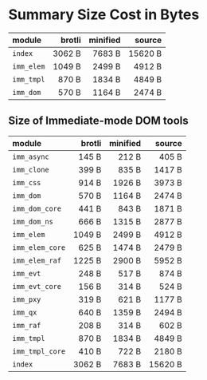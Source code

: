 # Summary Size Cost in Bytes

| module          |   brotli | minified |   source |
|:----------------|---------:|---------:|---------:|
| `index`         |   3062 B |   7683 B |  15620 B |
| `imm_elem`      |   1049 B |   2499 B |   4912 B |
| `imm_tmpl`      |    870 B |   1834 B |   4849 B |
| `imm_dom`       |    570 B |   1164 B |   2474 B |


## Size of Immediate-mode DOM tools

| module          |   brotli | minified |   source |
|:----------------|---------:|---------:|---------:|
| `imm_async`     |    145 B |    212 B |    405 B |
| `imm_clone`     |    399 B |    835 B |   1417 B |
| `imm_css`       |    914 B |   1926 B |   3973 B |
| `imm_dom`       |    570 B |   1164 B |   2474 B |
| `imm_dom_core`  |    441 B |    843 B |   1871 B |
| `imm_dom_ns`    |    666 B |   1315 B |   2877 B |
| `imm_elem`      |   1049 B |   2499 B |   4912 B |
| `imm_elem_core` |    625 B |   1474 B |   2479 B |
| `imm_elem_raf`  |   1225 B |   2900 B |   5952 B |
| `imm_evt`       |    248 B |    517 B |    874 B |
| `imm_evt_core`  |    156 B |    314 B |    524 B |
| `imm_pxy`       |    319 B |    621 B |   1177 B |
| `imm_qx`        |    640 B |   1359 B |   2494 B |
| `imm_raf`       |    208 B |    314 B |    602 B |
| `imm_tmpl`      |    870 B |   1834 B |   4849 B |
| `imm_tmpl_core` |    410 B |    722 B |   2180 B |
| `index`         |   3062 B |   7683 B |  15620 B |

